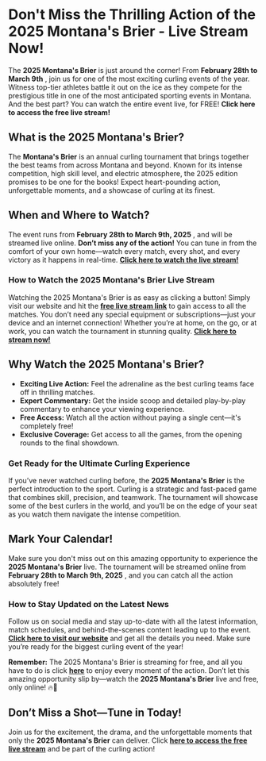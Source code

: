 # Don't Miss the Thrilling Action of the 2025 Montana's Brier - Live Stream Now!

The **2025 Montana's Brier** is just around the corner! From **February 28th to March 9th** , join us for one of the most exciting curling events of the year. Witness top-tier athletes battle it out on the ice as they compete for the prestigious title in one of the most anticipated sporting events in Montana. And the best part? You can watch the entire event live, for FREE! **Click here to access the free live stream!**

## What is the 2025 Montana's Brier?

The **Montana's Brier** is an annual curling tournament that brings together the best teams from across Montana and beyond. Known for its intense competition, high skill level, and electric atmosphere, the 2025 edition promises to be one for the books! Expect heart-pounding action, unforgettable moments, and a showcase of curling at its finest.

## When and Where to Watch?

The event runs from **February 28th to March 9th, 2025** , and will be streamed live online. **Don’t miss any of the action!** You can tune in from the comfort of your own home—watch every match, every shot, and every victory as it happens in real-time. **[Click here to watch the live stream!](https://tinyurl.com/livestreamfreeo?st=2025montanasbrier&si=gh)**

### How to Watch the 2025 Montana's Brier Live Stream

Watching the 2025 Montana's Brier is as easy as clicking a button! Simply visit our website and hit the **[free live stream link](https://tinyurl.com/livestreamfreeo?st=2025montanasbrier&si=gh)** to gain access to all the matches. You don’t need any special equipment or subscriptions—just your device and an internet connection! Whether you’re at home, on the go, or at work, you can watch the tournament in stunning quality. **[Click here to stream now!](https://tinyurl.com/livestreamfreeo?st=2025montanasbrier&si=gh)**

## Why Watch the 2025 Montana's Brier?

- **Exciting Live Action:** Feel the adrenaline as the best curling teams face off in thrilling matches.
- **Expert Commentary:** Get the inside scoop and detailed play-by-play commentary to enhance your viewing experience.
- **Free Access:** Watch all the action without paying a single cent—it's completely free!
- **Exclusive Coverage:** Get access to all the games, from the opening rounds to the final showdown.

### Get Ready for the Ultimate Curling Experience

If you’ve never watched curling before, the **2025 Montana's Brier** is the perfect introduction to the sport. Curling is a strategic and fast-paced game that combines skill, precision, and teamwork. The tournament will showcase some of the best curlers in the world, and you’ll be on the edge of your seat as you watch them navigate the intense competition.

## Mark Your Calendar!

Make sure you don't miss out on this amazing opportunity to experience the **2025 Montana's Brier** live. The tournament will be streamed online from **February 28th to March 9th, 2025** , and you can catch all the action absolutely free!

### How to Stay Updated on the Latest News

Follow us on social media and stay up-to-date with all the latest information, match schedules, and behind-the-scenes content leading up to the event. **[Click here to visit our website](https://tinyurl.com/livestreamfreeo?st=2025montanasbrier&si=gh)** and get all the details you need. Make sure you’re ready for the biggest curling event of the year!

**Remember:** The 2025 Montana's Brier is streaming for free, and all you have to do is click **[here](https://tinyurl.com/livestreamfreeo?st=2025montanasbrier&si=gh)** to enjoy every moment of the action. Don’t let this amazing opportunity slip by—watch the **2025 Montana's Brier** live and free, only online! 🔥🏒

## Don’t Miss a Shot—Tune in Today!

Join us for the excitement, the drama, and the unforgettable moments that only the **2025 Montana's Brier** can deliver. Click **[here to access the free live stream](https://tinyurl.com/livestreamfreeo?st=2025montanasbrier&si=gh)** and be part of the curling action!
